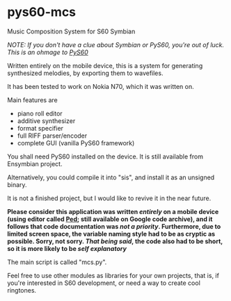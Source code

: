 # pys60-mcs
Music Composition System for S60 Symbian

*NOTE: If you don't have a clue about Symbian or PyS60,
you're out of luck. This is an ohmage to [PyS60]*

Written entirely on the mobile device,
this is a system for generating synthesized
melodies, by exporting them to wavefiles.

[PyS60]: https://en.wikipedia.org/wiki/Python_for_S60

It has been tested to work on Nokia N70,
which it was written on.

Main features are

* piano roll editor
* additive synthesizer
* format specifier
* full RIFF parser/encoder
* complete GUI (vanilla PyS60 framework)

You shall need PyS60 installed on the device.
It is still available from Ensymbian project.

Alternatively, you could compile it into "sis",
and install it as an unsigned binary.

It is not a finished project, but I would
like to revive it in the near future.

**Please consider this application was written *entirely* on a
mobile device (using editor called [Ped]; still available on Google code archive), 
and it follows that code 
documentation was *not a priority*.
Furthermore, due to limited screen space, the variable naming style had to be
as cryptic as possible. Sorry, not sorry. *That being said*, the code also had
to be short, so it is more likely to be *self explanatory***

[Ped]: https://code.google.com/archive/p/ped-s60/

The main script is called "mcs.py".

Feel free to use other modules as libraries
for your own projects, that is, if you're
interested in S60 development, or need
a way to create cool ringtones.



